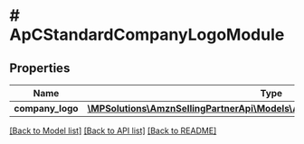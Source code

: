# # ApCStandardCompanyLogoModule

## Properties

Name | Type | Description | Notes
------------ | ------------- | ------------- | -------------
**company_logo** | [**\MPSolutions\AmznSellingPartnerApi\Models\AplusContent\ApCImageComponent**](ApCImageComponent.md) |  |

[[Back to Model list]](../../README.md#models) [[Back to API list]](../../README.md#endpoints) [[Back to README]](../../README.md)
